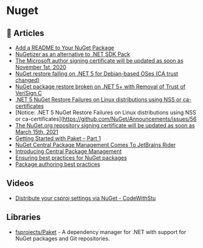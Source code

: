 # Nuget

## 📕 Articles

- [Add a README to Your NuGet Package](https://devblogs.microsoft.com/nuget/add-a-readme-to-your-nuget-package/)
- [NuGetizer as an alternative to .NET SDK Pack](https://www.cazzulino.com/nugetizer.html)
- [The Microsoft author signing certificate will be updated as soon as November 1st, 2020](https://devblogs.microsoft.com/nuget/microsoft-author-signing-certificate-update/)
- [NuGet restore failing on .NET 5 for Debian-based OSes (CA trust changed)](https://github.com/NuGet/Home/issues/10491#issuecomment-778841003)
- [NuGet package restore broken on .NET 5+ with Removal of Trust of VeriSign C](https://github.com/dotnet/announcements/issues/180)
- [.NET 5 NuGet Restore Failures on Linux distributions using NSS or ca-certificates](https://devblogs.microsoft.com/nuget/net-5-nuget-restore-failures-on-linux-distributions-using-nss-or-ca-certificates/)
- [Notice: .NET 5 NuGet Restore Failures on Linux distributions using NSS or ca-certificates](https://github.com/NuGet/Announcements/issues/56
- [The NuGet.org repository signing certificate will be updated as soon as March 15th, 2021](https://devblogs.microsoft.com/nuget/the-nuget-org-repository-signing-certificate-will-be-updated-as-soon-as-march-15th-2021/)
- [Getting Started with Paket – Part 1](https://cockneycoder.wordpress.com/2017/08/07/getting-started-with-paket-part-1/)
- [NuGet Central Package Management Comes To JetBrains Rider](https://blog.jetbrains.com/dotnet/2022/11/07/nuget-central-package-management-comes-to-jetbrains-rider/)
- [Introducing Central Package Management](https://devblogs.microsoft.com/nuget/introducing-central-package-management/)
- [Ensuring best practices for NuGet packages](https://www.meziantou.net/ensuring-best-practices-for-nuget-packages.htm)
- [Package authoring best practices](https://learn.microsoft.com/en-us/nuget/create-packages/package-authoring-best-practices)
## Videos
- [Distribute your csproj settings via NuGet - CodeWithStu](https://www.youtube.com/watch?v=V5wJeN3Ntqc)

## Libraries
- [fsprojects/Paket](https://github.com/fsprojects/Paket) - A dependency manager for .NET with support for NuGet packages and Git repositories.
